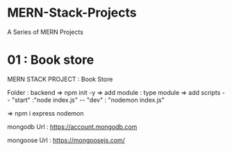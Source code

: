 # MERN-Stack-Projects
A Series of MERN Projects


# 01 : Book store

MERN STACK PROJECT : Book Store

Folder : backend
=> npm init -y
=> add module : type module
=> add scripts 
	-- "start" :"node index.js"
	-- "dev" : "nodemon index.js"



=> npm i express nodemon


mongodb Url : https://account.mongodb.com

mongoose Url : https://mongoosejs.com/